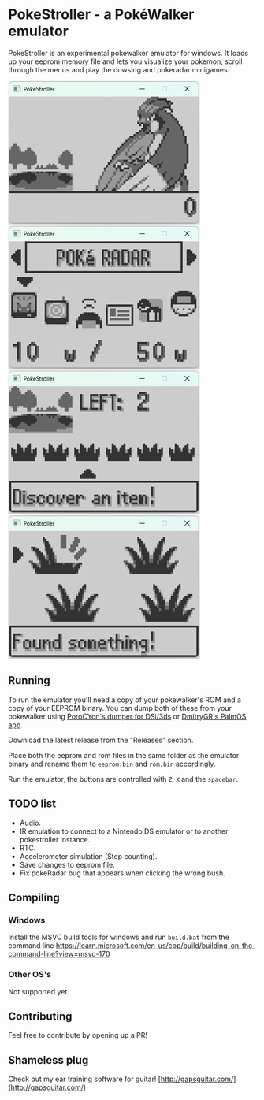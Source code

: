 # PokeStroller - a PokéWalker emulator
PokeStroller is an experimental pokewalker emulator for windows. It loads up your eeprom memory file and lets you visualize your pokemon, scroll through the menus and play the dowsing and pokeradar minigames.

![home](https://github.com/jpcerrone/pokestroller/blob/master/img/home.gif)
![menu](https://github.com/jpcerrone/pokestroller/blob/master/img/menu.gif)
![dowsing](https://github.com/jpcerrone/pokestroller/blob/master/img/dowsing.gif)
![battle](https://github.com/jpcerrone/pokestroller/blob/master/img/battle.gif)

## Running
To run the emulator you'll need a copy of your pokewalker's ROM and a copy of your EEPROM binary. You can dump both of these from your pokewalker using [PoroCYon's dumper for DSi/3ds](https://gitlab.ulyssis.org/pcy/pokewalker-rom-dumper) or [DmitryGR's PalmOS app](https://dmitry.gr/?r=05.Projects&proj=28.%20pokewalker#_TOC_377b8050cfd1e60865685a4ca39bc4c0).

Download the latest release from the "Releases" section. 

Place both the eeprom and rom files in the same folder as the emulator binary and rename them to `eeprom.bin` and `rom.bin` accordingly.

Run the emulator, the buttons are controlled with `Z`, `X` and the `spacebar`.

## TODO list
- Audio.
- IR emulation to connect to a Nintendo DS emulator or to another pokestroller instance.
- RTC.
- Accelerometer simulation (Step counting).
- Save changes to eeprom file.
- Fix pokeRadar bug that appears when clicking the wrong bush.

## Compiling
### Windows
Install the MSVC build tools for windows and run `build.bat` from the command line
https://learn.microsoft.com/en-us/cpp/build/building-on-the-command-line?view=msvc-170
### Other OS's
Not supported yet

## Contributing
Feel free to contribute by opening up a PR!

## Shameless plug
Check out my ear training software for guitar! [http://gapsguitar.com/](http://gapsguitar.com/)
